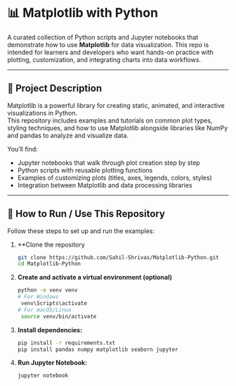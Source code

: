 # 📊 Matplotlib with Python

A curated collection of Python scripts and Jupyter notebooks that demonstrate how to use **Matplotlib** for data visualization. This repo is intended for learners and developers who want hands-on practice with plotting, customization, and integrating charts into data workflows.

---

## 🧾 Project Description

Matplotlib is a powerful library for creating static, animated, and interactive visualizations in Python.  
This repository includes examples and tutorials on common plot types, styling techniques, and how to use Matplotlib alongside libraries like NumPy and pandas to analyze and visualize data.

You’ll find:
- Jupyter notebooks that walk through plot creation step by step  
- Python scripts with reusable plotting functions  
- Examples of customizing plots (titles, axes, legends, colors, styles)  
- Integration between Matplotlib and data processing libraries  

---

## 🚀 How to Run / Use This Repository

Follow these steps to set up and run the examples:

1. **Clone the repository  
   ```bash
   git clone https://github.com/Sahil-Shrivas/Matplotlib-Python.git
   cd Matplotlib-Python

2. **Create and activate a virtual environment (optional)**
   ```bash
   python -m venv venv
   # For Windows
    venv\Scripts\activate
   # For macOS/Linux
    source venv/bin/activate

3. **Install dependencies:**
    ```bash
   pip install -r requirements.txt
   pip install pandas numpy matplotlib seaborn jupyter

4. **Run Jupyter Notebook:**
   ```bash
   jupyter notebook


